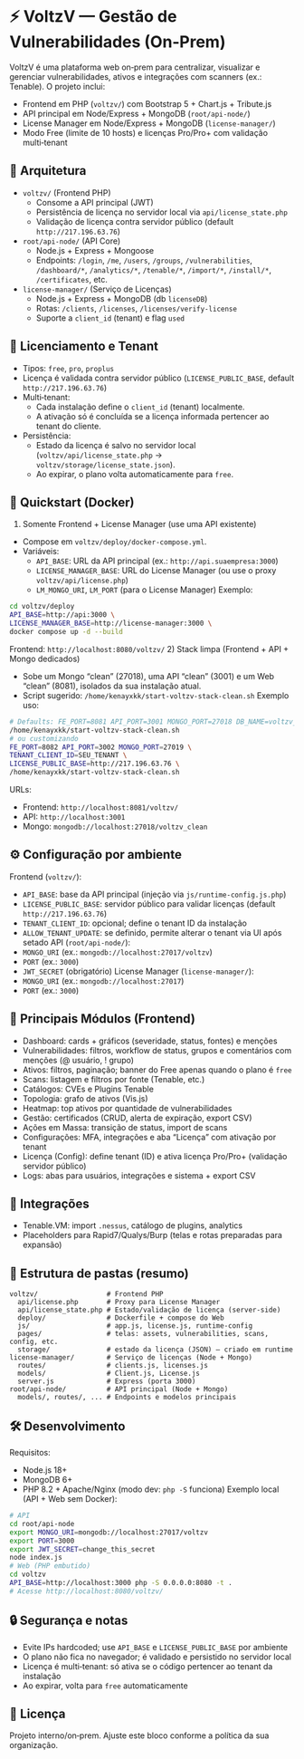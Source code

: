# ⚡ VoltzV — Gestão de Vulnerabilidades (On‑Prem)
VoltzV é uma plataforma web on‑prem para centralizar, visualizar e gerenciar vulnerabilidades, ativos e integrações com scanners (ex.: Tenable). O projeto inclui:
- Frontend em PHP (`voltzv/`) com Bootstrap 5 + Chart.js + Tribute.js
- API principal em Node/Express + MongoDB (`root/api-node/`)
- License Manager em Node/Express + MongoDB (`license-manager/`)
- Modo Free (limite de 10 hosts) e licenças Pro/Pro+ com validação multi‑tenant
## 🧭 Arquitetura
- `voltzv/` (Frontend PHP)
  - Consome a API principal (JWT)
  - Persistência de licença no servidor local via `api/license_state.php`
  - Validação de licença contra servidor público (default `http://217.196.63.76`)
- `root/api-node/` (API Core)
  - Node.js + Express + Mongoose
  - Endpoints: `/login`, `/me`, `/users`, `/groups`, `/vulnerabilities`, `/dashboard/*`, `/analytics/*`, `/tenable/*`, `/import/*`, `/install/*`, `/certificates`, etc.
- `license-manager/` (Serviço de Licenças)
  - Node.js + Express + MongoDB (db `licenseDB`)
  - Rotas: `/clients`, `/licenses`, `/licenses/verify-license`
  - Suporte a `client_id` (tenant) e flag `used`
## 🔐 Licenciamento e Tenant
- Tipos: `free`, `pro`, `proplus`
- Licença é validada contra servidor público (`LICENSE_PUBLIC_BASE`, default `http://217.196.63.76`)
- Multi‑tenant:
  - Cada instalação define o `client_id` (tenant) localmente.
  - A ativação só é concluída se a licença informada pertencer ao tenant do cliente.
- Persistência:
  - Estado da licença é salvo no servidor local (`voltzv/api/license_state.php` → `voltzv/storage/license_state.json`).
  - Ao expirar, o plano volta automaticamente para `free`.
## 🚀 Quickstart (Docker)
1) Somente Frontend + License Manager (use uma API existente)
- Compose em `voltzv/deploy/docker-compose.yml`.
- Variáveis:
  - `API_BASE`: URL da API principal (ex.: `http://api.suaempresa:3000`)
  - `LICENSE_MANAGER_BASE`: URL do License Manager (ou use o proxy `voltzv/api/license.php`)
  - `LM_MONGO_URI`, `LM_PORT` (para o License Manager)
Exemplo:
```bash
cd voltzv/deploy
API_BASE=http://api:3000 \
LICENSE_MANAGER_BASE=http://license-manager:3000 \
docker compose up -d --build
```
Frontend: `http://localhost:8080/voltzv/`
2) Stack limpa (Frontend + API + Mongo dedicados)
- Sobe um Mongo “clean” (27018), uma API “clean” (3001) e um Web “clean” (8081), isolados da sua instalação atual.
- Script sugerido: `/home/kenayxkk/start-voltzv-stack-clean.sh`
Exemplo uso:
```bash
# Defaults: FE_PORT=8081 API_PORT=3001 MONGO_PORT=27018 DB_NAME=voltzv_clean
/home/kenayxkk/start-voltzv-stack-clean.sh
# ou customizando
FE_PORT=8082 API_PORT=3002 MONGO_PORT=27019 \
TENANT_CLIENT_ID=SEU_TENANT \
LICENSE_PUBLIC_BASE=http://217.196.63.76 \
/home/kenayxkk/start-voltzv-stack-clean.sh
```
URLs:
- Frontend: `http://localhost:8081/voltzv/`
- API: `http://localhost:3001`
- Mongo: `mongodb://localhost:27018/voltzv_clean`
## ⚙️ Configuração por ambiente
Frontend (`voltzv/`):
- `API_BASE`: base da API principal (injeção via `js/runtime-config.js.php`)
- `LICENSE_PUBLIC_BASE`: servidor público para validar licenças (default `http://217.196.63.76`)
- `TENANT_CLIENT_ID`: opcional; define o tenant ID da instalação
- `ALLOW_TENANT_UPDATE`: se definido, permite alterar o tenant via UI após setado
API (`root/api-node/`):
- `MONGO_URI` (ex.: `mongodb://localhost:27017/voltzv`)
- `PORT` (ex.: `3000`)
- `JWT_SECRET` (obrigatório)
License Manager (`license-manager/`):
- `MONGO_URI` (ex.: `mongodb://localhost:27017`)
- `PORT` (ex.: `3000`)
## 🧩 Principais Módulos (Frontend)
- Dashboard: cards + gráficos (severidade, status, fontes) e menções
- Vulnerabilidades: filtros, workflow de status, grupos e comentários com menções (@ usuário, ! grupo)
- Ativos: filtros, paginação; banner do Free apenas quando o plano é `free`
- Scans: listagem e filtros por fonte (Tenable, etc.)
- Catálogos: CVEs e Plugins Tenable
- Topologia: grafo de ativos (Vis.js)
- Heatmap: top ativos por quantidade de vulnerabilidades
- Gestão: certificados (CRUD, alerta de expiração, export CSV)
- Ações em Massa: transição de status, import de scans
- Configurações: MFA, integrações e aba “Licença” com ativação por tenant
- Licença (Config): define tenant (ID) e ativa licença Pro/Pro+ (validação servidor público)
- Logs: abas para usuários, integrações e sistema + export CSV
## 🔌 Integrações
- Tenable.VM: import `.nessus`, catálogo de plugins, analytics
- Placeholders para Rapid7/Qualys/Burp (telas e rotas preparadas para expansão)
## 📂 Estrutura de pastas (resumo)
```
voltzv/                 # Frontend PHP
  api/license.php       # Proxy para License Manager
  api/license_state.php # Estado/validação de licença (server-side)
  deploy/               # Dockerfile + compose do Web
  js/                   # app.js, license.js, runtime-config
  pages/                # telas: assets, vulnerabilities, scans, config, etc.
  storage/              # estado da licença (JSON) – criado em runtime
license-manager/        # Serviço de licenças (Node + Mongo)
  routes/               # clients.js, licenses.js
  models/               # Client.js, License.js
  server.js             # Express (porta 3000)
root/api-node/          # API principal (Node + Mongo)
  models/, routes/, ... # Endpoints e modelos principais
```
## 🛠 Desenvolvimento
Requisitos:
- Node.js 18+
- MongoDB 6+
- PHP 8.2 + Apache/Nginx (modo dev: `php -S` funciona)
Exemplo local (API + Web sem Docker):
```bash
# API
cd root/api-node
export MONGO_URI=mongodb://localhost:27017/voltzv
export PORT=3000
export JWT_SECRET=change_this_secret
node index.js
# Web (PHP embutido)
cd voltzv
API_BASE=http://localhost:3000 php -S 0.0.0.0:8080 -t .
# Acesse http://localhost:8080/voltzv/
```
## 🔒 Segurança e notas
- Evite IPs hardcoded; use `API_BASE` e `LICENSE_PUBLIC_BASE` por ambiente
- O plano não fica no navegador; é validado e persistido no servidor local
- Licença é multi‑tenant: só ativa se o código pertencer ao tenant da instalação
- Ao expirar, volta para `free` automaticamente
## 📃 Licença
Projeto interno/on‑prem. Ajuste este bloco conforme a política da sua organização.
